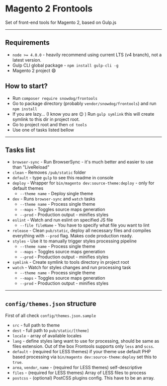 # Magento 2 Frontools
Set of front-end tools for Magento 2, based on Gulp.js

---

## Requirements
* `node >= 4.0.0` - heavily recommend using current LTS (v4 branch), not a latest version.
* Gulp CLI global package - `npm install gulp-cli -g`
* Magento 2 project :smile:

## How to start?
* Run `composer require snowdog/frontools`
* Go to package directory (probably `vendor/snowdog/frontools`) and run `npm install`
* If you are lazy... (I know you are :wink: ) Run `gulp symlink` this will create symlink to this dir in project root.
* Go to project root and then `cd tools`
* Use one of tasks listed bellow

---

## Tasks list
* `browser-sync` - Run BrowserSync - it's much better and easier to use than "LiveReload"
* `clean` - Removes `/pub/static` folder
* `default` - type `gulp` to see this readme in console
* `deploy` - Wrapper for `bin/magento dev:source-theme:deploy` - only for default themes
  * `--theme name` - Deploy single theme
* `dev` - Runs `browser-sync` and `watch` tasks
  * `--theme name` - Process single theme
  * `--maps` - Toggles source maps generation
  * `--prod` - Production output - minifies styles
* `eslint` - Watch and run eslint on specified JS file
  * `--file fileName` - You have to specify what file you want to lint
* `release` - Clean `pub/static`, deploy all necessary files and compiles everything with `--prod` flag. Makes code production ready.
* `styles` - Use it to manually trigger styles processing pipeline
  * `--theme name` - Process single theme
  * `--maps` - Toggles source maps generation
  * `--prod` - Production output - minifies styles
* `symlink` - Create symlink to tools directory in project root
* `watch` - Watch for styles changes and run processing task
  * `--theme name` - Process single theme
  * `--maps` - Toggles source maps generation
  * `--prod` - Production output - minifies styles

---

## `config/themes.json` structure
First of all check `config/themes.json.sample`
- `src` - full path to theme
- `dest` - full path to `pub/static/[theme]`
- `locale` - array of available locales
- `lang` - define styles lang want to use for processing, should be same as files extension. Out of the box Frontools supports only `less` and `scss`.
- `default` - (required for LESS themes) if your theme use default PHP based processing via `bin/magento dev:source-theme:deploy` set this to `true`.
- `area`, `vendor`, `name` - (required for LESS themes) self-descriptive
- `files` - (required for LESS themes) Array of LESS files to process
- `postcss` - (optional) PostCSS plugins config. This have to be an array.
